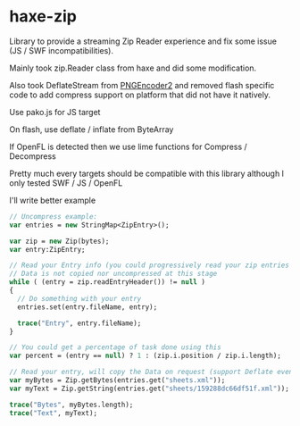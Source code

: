 # haxe-zip
Library to provide a streaming Zip Reader experience and fix some issue (JS / SWF incompatibilities).

Mainly took zip.Reader class from haxe and did some modification.

Also took DeflateStream from [PNGEncoder2](https://github.com/cameron314/PNGEncoder2/) and removed flash specific code to add compress support on platform that did not have it natively.

Use pako.js for JS target

On flash, use deflate / inflate from ByteArray

If OpenFL is detected then we use lime functions for Compress / Decompress

Pretty much every targets should be compatible with this library although I only tested SWF / JS / OpenFL

I'll write better example

```haxe
// Uncompress example:
var entries = new StringMap<ZipEntry>();

var zip = new Zip(bytes);
var entry:ZipEntry;

// Read your Entry info (you could progressively read your zip entries X number per frame)
// Data is not copied nor uncompressed at this stage
while ( (entry = zip.readEntryHeader()) != null )
{
  // Do something with your entry
  entries.set(entry.fileName, entry);

  trace("Entry", entry.fileName);
}

// You could get a percentage of task done using this
var percent = (entry == null) ? 1 : (zip.i.position / zip.i.length);

// Read your entry, will copy the Data on request (support Deflate even on JS/SWF target)
var myBytes = Zip.getBytes(entries.get("sheets.xml"));
var myText = Zip.getString(entries.get("sheets/159288dc66df51f.xml"));

trace("Bytes", myBytes.length);
trace("Text", myText);
```